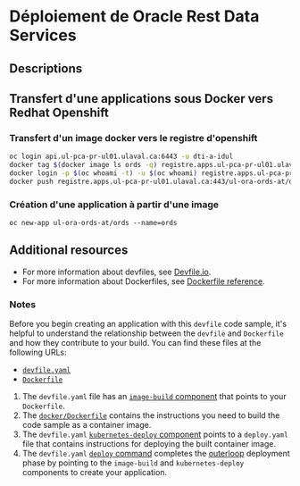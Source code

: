 # Déploiement de Oracle Rest Data Services 

## Descriptions

## Transfert d'une applications sous Docker vers Redhat Openshift
### Transfert d'un image docker vers le registre d'openshift
```bash
oc login api.ul-pca-pr-ul01.ulaval.ca:6443 -u dti-a-idul  
docker tag $(docker image ls ords -q) registre.apps.ul-pca-pr-ul01.ulaval.ca:443/ul-ora-ords-at/ords
docker login -p $(oc whoami -t) -u $(oc whoami) registre.apps.ul-pca-pr-ul01.ulaval.ca:443
docker push registre.apps.ul-pca-pr-ul01.ulaval.ca:443/ul-ora-ords-at/ords
```
### Création d'une application à partir d'une image 
```
oc new-app ul-ora-ords-at/ords --name=ords
```

## Additional resources
* For more information about devfiles, see [Devfile.io](https://devfile.io/).
* For more information about Dockerfiles, see [Dockerfile reference](https://docs.docker.com/engine/reference/builder/).
  
### Notes
Before you begin creating an application with this `devfile` code sample, it's helpful to understand the relationship between the `devfile` and `Dockerfile` and how they contribute to your build. You can find these files at the following URLs:

* [`devfile.yaml`](https://github.com/devfile-samples/devfile-sample-python-basic/blob/main/devfile.yaml)
* [`Dockerfile`](https://github.com/devfile-samples/devfile-sample-python-basic/blob/main/docker/Dockerfile)

1. The `devfile.yaml` file has an [`image-build` component](https://github.com/devfile-samples/devfile-sample-python-basic/blob/main/devfile.yaml#L24-L30) that points to your `Dockerfile`.
2. The [`docker/Dockerfile`](https://github.com/devfile-samples/devfile-sample-python-basic/blob/main/docker/Dockerfile) contains the instructions you need to build the code sample as a container image.
3. The `devfile.yaml` [`kubernetes-deploy` component](https://github.com/devfile-samples/devfile-sample-python-basic/blob/main/devfile.yaml#L31-L44) points to a `deploy.yaml` file that contains instructions for deploying the built container image.
4. The `devfile.yaml` [`deploy` command](https://github.com/devfile-samples/devfile-sample-python-basic/blob/main/devfile.yaml#L46-L59) completes the [outerloop](https://devfile.io/docs/2.2.0/innerloop-vs-outerloop) deployment phase by pointing to the `image-build` and `kubernetes-deploy` components to create your application.

